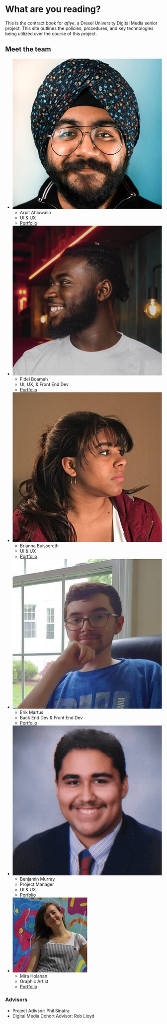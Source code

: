 # What are you reading? <!-- {docsify-ignore-all} -->

This is the contract book for *afiye*, a Drexel University Digital Media senior project. This site outlines the policies, procedures, and key technologies being utilized over the course of this project.

## Meet the team

- ![Arpit](_media/portrait-arpit.jpg ':size=300 :no-zoom')
  - Arpit Ahluwalia
  - UI & UX
  - [Portfolio](https://arpitahluwalia.com/me)
- ![Fidel](_media/portrait-fidel.jpg ':size=300 :no-zoom')
  - Fidel Boamah
  - UI, UX, & Front End Dev
  - [Portfolio](http://fidelb.squarespace.com/)
- ![Brianna](_media/portrait-brianna.jpg ':size=300 :no-zoom')
  - Brianna Buissereth
  - UI & UX
  - [Portfolio](http://briannabuissereth.com/)
- ![Erik](_media/portrait-erik.jpg ':size=300 :no-zoom')
  - Erik Martus
  - Back End Dev & Front End Dev
  - [Portfolio](https://erikmartus.com/)
- ![Benjamin](_media/portrait-ben.png ':size=300 :no-zoom')
  - Benjamin Murray
  - Project Manager
  - UI & UX
  - [Porfolio](https://bamurray.com/portfolio/)
- ![Mira](_media/portrait-mira.jpg ':size=300 :no-zoom')
  - Mira Holahan
  - Graphic Artist
  - [Portfolio](https://www.artstation.com/mirah_art)

### Advisors

- Project Adivsor: Phil Sinatra
- Digital Media Cohort Advisor: Rob Lloyd
